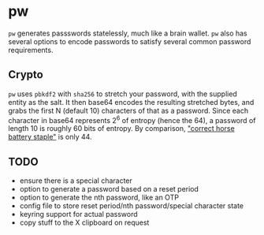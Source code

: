 # pw

`pw` generates passswords statelessly, much like a brain wallet. `pw` also has
several options to encode passwords to satisfy several common password
requirements.

## Crypto

`pw` uses `pbkdf2` with `sha256` to stretch your password, with the supplied
entity as the salt. It then base64 encodes the resulting stretched bytes, and
grabs the first N (default 10) characters of that as a password. Since each
character in base64 represents 2<sup>6</sup> of entropy (hence the 64), a
password of length 10 is roughly 60 bits of entropy. By comparison, ["correct
horse battery staple"](https://xkcd.com/936/) is only 44.

## TODO

* ensure there is a special character
* option to generate a password based on a reset period
* option to generate the nth password, like an OTP
* config file to store reset period/nth password/special character state
* keyring support for actual password
* copy stuff to the X clipboard on request
